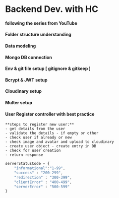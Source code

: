 # Backend Dev. with HC
#### following the series from YouTube
#### Folder structure understanding
#### Data modeling 
#### Mongo DB connection
#### Env & git file setup [ gitignore & gitkeep ]
#### 
#### Bcrypt & JWT setup
#### Cloudinary setup
#### Multer setup
#### User Register controller with best practice


```
**steps to register new user:** 
- get details from the user
- validate the details - if empty or other
- check user if already or new
- check image and avatar and upload to cloudinary
- create user object - create entry in DB
- check for user creation
- return response
```
```js
serverStatusCode = {
    "informational":"1-99",
    "success" : "200-299",
    "redirection" : "300-399",
    "clientError" : "400-499",
    "serverError" : "500-599"
}
```